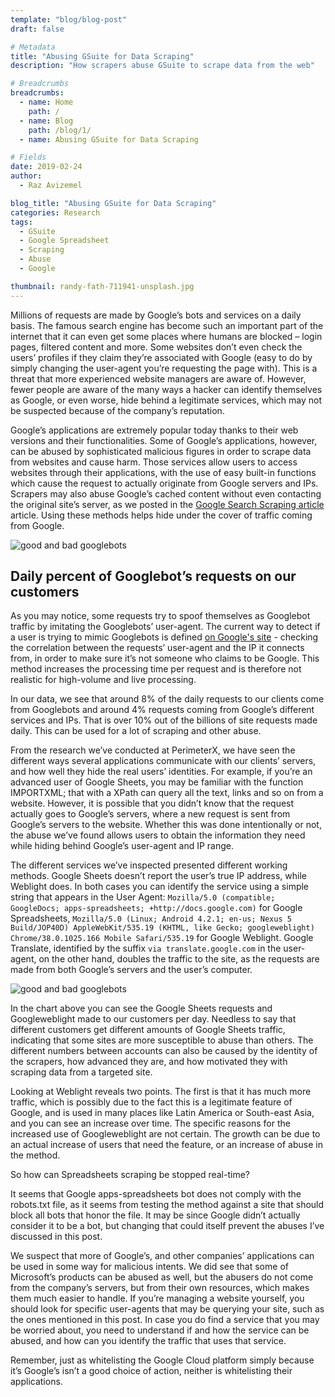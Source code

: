 ```yaml
---
template: "blog/blog-post"
draft: false

# Metadata
title: "Abusing GSuite for Data Scraping"
description: "How scrapers abuse GSuite to scrape data from the web"

# Breadcrumbs
breadcrumbs:
  - name: Home
    path: /
  - name: Blog
    path: /blog/1/
  - name: Abusing GSuite for Data Scraping

# Fields
date: 2019-02-24
author:
  - Raz Avizemel

blog_title: "Abusing GSuite for Data Scraping"
categories: Research
tags:
  - GSuite
  - Google Spreadsheet
  - Scraping
  - Abuse
  - Google

thumbnail: randy-fath-711941-unsplash.jpg
---
```


Millions of requests are made by Google’s bots and services on a daily basis. The famous search engine has become such an important part of the internet that it can even get some places where humans are blocked – login pages, filtered content and more. Some websites don’t even check the users’ profiles if they claim they’re associated with Google (easy to do by simply changing the user-agent you’re requesting the page with). This is a threat that more experienced website managers are aware of. However, fewer people are aware of the many ways a hacker can identify themselves as Google, or even worse, hide behind a legitimate services, which may not be suspected because of the company’s reputation.

Google’s applications are extremely popular today thanks to their web versions and their functionalities. Some of Google’s applications, however, can be abused by sophisticated malicious figures in order to scrape data from websites and cause harm.
Those services allow users to access websites through their applications, with the use of easy built-in functions which cause the request to actually originate from Google servers and IPs.
Scrapers may also abuse Google’s cached content without even contacting the original site’s server, as we posted in the [Google Search Scraping article](https://www.forbes.com/sites/forbestechcouncil/2018/06/11/protect-your-site-from-stealth-scraping-through-google-search/#326fc9152188) article.
Using these methods helps hide under the cover of traffic coming from Google.

![good and bad googlebots](/assets/images/blog/gsuite1.png)

## Daily percent of Googlebot’s requests on our customers

As you may notice, some requests try to spoof themselves as Googlebot traffic by imitating the Googlebots’ user-agent. The current way to detect if a user is trying to mimic Googlebots is defined [on Google's site](https://support.google.com/webmasters/answer/80553?hl=en) - checking the correlation between the requests’ user-agent and the IP it connects from, in order to make sure it’s not someone who claims to be Google.
This method increases the processing time per request and is therefore not realistic for high-volume and live processing.

In our data, we see that around 8% of the daily requests to our clients come from Googlebots and around 4% requests coming from Google’s different services and IPs. That is over 10% out of the billions of site requests made daily. This can be used for a lot of scraping and other abuse.

From the research we’ve conducted at PerimeterX, we have seen the different ways several applications communicate with our clients’ servers, and how well they hide the real users’ identities. For example, if you’re an advanced user of Google Sheets, you may be familiar with the function IMPORTXML; that with a XPath can query all the text, links and so on from a website. However, it is possible that you didn’t know that the request actually goes to Google’s servers, where a new request is sent from Google’s servers to the website. Whether this was done intentionally or not, the abuse we’ve found allows users to obtain the information they need while hiding behind Google’s user-agent and IP range.

The different services we’ve inspected presented different working methods. Google Sheets doesn’t report the user’s true IP address, while Weblight does. In both cases you can identify the service using a simple string that appears in the User Agent: `Mozilla/5.0 (compatible; GoogleDocs; apps-spreadsheets; +http://docs.google.com)` for Google Spreadsheets, `Mozilla/5.0 (Linux; Android 4.2.1; en-us; Nexus 5 Build/JOP40D) AppleWebKit/535.19 (KHTML, like Gecko; googleweblight) Chrome/38.0.1025.166 Mobile Safari/535.19` for Google Weblight. Google Translate, identified by the suffix `via translate.google.com` in the user-agent, on the other hand, doubles the traffic to the site, as the requests are made from both Google’s servers and the user’s computer.

![good and bad googlebots](/assets/images/blog/gsuite2.png)

In the chart above you can see the Google Sheets requests and Googleweblight made to our customers per day. Needless to say that different customers get different amounts of Google Sheets traffic, indicating that some sites are more susceptible to abuse than others. The different numbers between accounts can also be caused by the identity of the scrapers, how advanced they are, and how motivated they with scraping data from a targeted site.

Looking at Weblight reveals two points. The first is that it has much more traffic, which is possibly due to the fact this is a legitimate feature of Google, and is used in many places like Latin America or South-east Asia, and you can see an increase over time. The specific reasons for the increased use of Googleweblight are not certain. The growth can be due to an actual increase of users that need the feature, or an increase of abuse in the method.

So how can Spreadsheets scraping be stopped real-time?

It seems that Google apps-spreadsheets bot does not comply with the robots.txt file, as it seems from testing the method against a site that should block all bots that honor the file. It may be since Google didn’t actually consider it to be a bot, but changing that could itself prevent the abuses I’ve discussed in this post.

We suspect that more of Google’s, and other companies’ applications can be used in some way for malicious intents. We did see that some of Microsoft’s products can be abused as well, but the abusers do not come from the company’s servers, but from their own resources, which makes them much easier to handle.
If you’re managing a website yourself, you should look for specific user-agents that may be querying your site, such as the ones mentioned in this post.
In case you do find a service that you may be worried about, you need to understand if and how the service can be abused, and how can you identify the traffic that uses that service.

Remember, just as whitelisting the Google Cloud platform simply because it’s Google’s isn’t a good choice of action, neither is whitelisting their applications.
